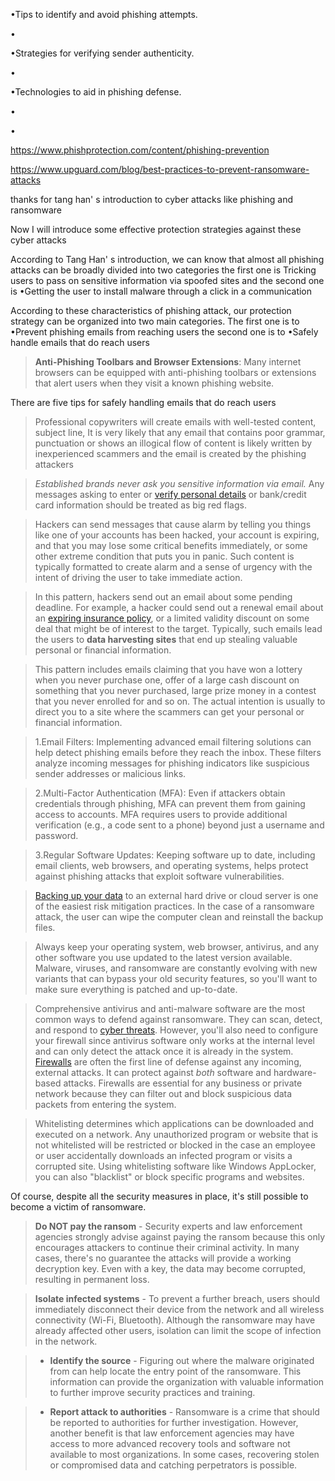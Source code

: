 •Tips to identify and avoid phishing attempts.

•

•Strategies for verifying sender authenticity.

•

•Technologies to aid in phishing defense.

•

•


https://www.phishprotection.com/content/phishing-prevention

https://www.upguard.com/blog/best-practices-to-prevent-ransomware-attacks


thanks for tang han' s introduction to cyber attacks like phishing and ransomware

Now I will introduce some effective protection strategies against these cyber attacks

According to Tang Han' s introduction, we can know that almost all phishing attacks can be broadly divided into two categories
the first one is Tricking users to pass on sensitive information via spoofed sites
and the second one is •Getting the user to install malware through a click in a communication


According to these characteristics of phishing attack, our protection strategy can be organized into two main categories.
The first one is to •Prevent phishing emails from reaching users
the second one is to •Safely handle emails that do reach users





> **Anti-Phishing Toolbars and Browser Extensions**: Many internet browsers can be equipped with anti-phishing toolbars or extensions that alert users when they visit a known phishing website.

There are five tips for safely handling emails that do reach users

>Professional copywriters will create emails with well-tested content, subject line,
> It is very likely that any email that contains poor grammar, punctuation or shows an illogical flow of content is likely written by inexperienced scammers and the email is created by the phishing attackers

> _Established brands never ask you sensitive information via email._ Any messages asking to enter or [verify personal details](https://digitalguardian.com/blog/phishing-attack-prevention-how-identify-avoid-phishing-scams) or bank/credit card information should be treated as big red flags.

> Hackers can send messages that cause alarm by telling you things like one of your accounts has been hacked, your account is expiring, and that you may lose some critical benefits immediately, or some other extreme condition that puts you in panic. Such content is typically formatted to create alarm and a sense of urgency with the intent of driving the user to take immediate action.

> In this pattern, hackers send out an email about some pending deadline. For example, a hacker could send out a renewal email about an [expiring insurance policy](http://www.rmmagazine.com/2018/11/08/turning-to-crime-insurance-policies-for-phishing-losses/), or a limited validity discount on some deal that might be of interest to the target. Typically, such emails lead the users to **data harvesting sites** that end up stealing valuable personal or financial information.

> This pattern includes emails claiming that you have won a lottery when you never purchase one, offer of a large cash discount on something that you never purchased, large prize money in a contest that you never enrolled for and so on. The actual intention is usually to direct you to a site where the scammers can get your personal or financial information.



> 1.Email Filters: Implementing advanced email filtering solutions can help detect phishing emails before they reach the inbox. These filters analyze incoming messages for phishing indicators like suspicious sender addresses or malicious links.

> 2.Multi-Factor Authentication (MFA): Even if attackers obtain credentials through phishing, MFA can prevent them from gaining access to accounts. MFA requires users to provide additional verification (e.g., a code sent to a phone) beyond just a username and password.

>3.Regular Software Updates: Keeping software up to date, including email clients, web browsers, and operating systems, helps protect against phishing attacks that exploit software vulnerabilities.


> [Backing up your data](http://www.upguard.com/blog/how-to-back-up-your-data) to an external hard drive or cloud server is one of the easiest risk mitigation practices. In the case of a ransomware attack, the user can wipe the computer clean and reinstall the backup files.

> Always keep your operating system, web browser, antivirus, and any other software you use updated to the latest version available. Malware, viruses, and ransomware are constantly evolving with new variants that can bypass your old security features, so you'll want to make sure everything is patched and up-to-date.

> Comprehensive antivirus and anti-malware software are the most common ways to defend against ransomware. They can scan, detect, and respond to [cyber threats](https://www.upguard.com/blog/cyber-threat). However, you'll also need to configure your firewall since antivirus software only works at the internal level and can only detect the attack once it is already in the system.
> [Firewalls](https://us.norton.com/internetsecurity-emerging-threats-what-is-firewall.html) are often the first line of defense against any incoming, external attacks. It can protect against _both_ software and hardware-based attacks. Firewalls are essential for any business or private network because they can filter out and block suspicious data packets from entering the system.

> Whitelisting determines which applications can be downloaded and executed on a network. Any unauthorized program or website that is not whitelisted will be restricted or blocked in the case an employee or user accidentally downloads an infected program or visits a corrupted site. Using whitelisting software like Windows AppLocker, you can also "blacklist" or block specific programs and websites.







Of course, despite all the security measures in place, it's still possible to become a victim of ransomware.

> **Do NOT pay the ransom** - Security experts and law enforcement agencies strongly advise against paying the ransom because this only encourages attackers to continue their criminal activity. In many cases, there's no guarantee the attacks will provide a working decryption key. Even with a key, the data may become corrupted, resulting in permanent loss.

> **Isolate infected systems** - To prevent a further breach, users should immediately disconnect their device from the network and all wireless connectivity (Wi-Fi, Bluetooth). Although the ransomware may have already affected other users, isolation can limit the scope of infection in the network.


> - **Identify the source** - Figuring out where the malware originated from can help locate the entry point of the ransomware. This information can provide the organization with valuable information to further improve security practices and training.

> - **Report attack to authorities** - Ransomware is a crime that should be reported to authorities for further investigation. However, another benefit is that law enforcement agencies may have access to more advanced recovery tools and software not available to most organizations. In some cases, recovering stolen or compromised data and catching perpetrators is possible.


